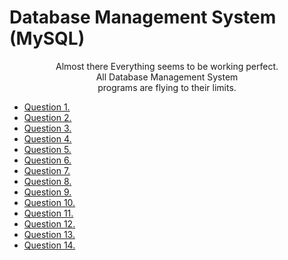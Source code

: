 # Database Management System (MySQL)
<p align="center">
  <!-- <img src="./Not.png" alt="Image"> -->
  Almost there Everything seems to be working perfect.<br>
  All Database Management System <br>programs are flying to their limits.

  <br>

<ul>
<a href="./example_01.sql"><li>Question 1.</li></a>
<a href="./example_02.sql"><li>Question 2.</li></a>
<a href="./example_01.sql"><li>Question 3.</li></a>
<a href="./example_02.sql"><li>Question 4.</li></a>
<a href="./example_03.sql"><li>Question 5.</li></a>
<a href="./example_04.sql"><li>Question 6.</li></a>
<a href="./example_05.sql"><li>Question 7.</li></a>
<a href="./example_06.sql"><li>Question 8.</li></a>
<a href="./example_07.sql"><li>Question 9.</li></a>
<a href="./example_08.sql"><li>Question 10.</li></a>
<a href="./example_09.sql"><li>Question 11.</li></a>
<a href="./example_10.sql"><li>Question 12.</li></a>
<a href="./example_11.sql"><li>Question 13.</li></a>
<a href="./example_12.sql"><li>Question 14.</li></a>
</ul>


</p>
